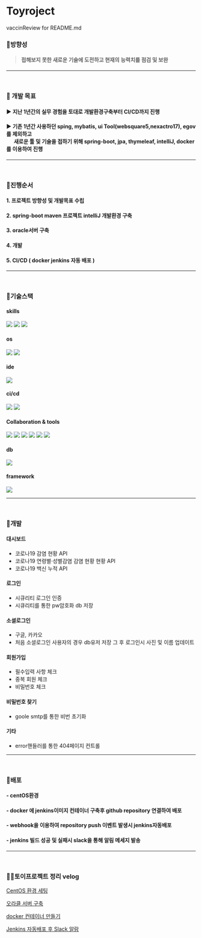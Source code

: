 # Toyroject
vaccinReview for README.md

### 📌방향성
> #### 접해보지 못한 새로운 기술에 도전하고 현재의 능력치를 점검 및 보완
---  

<br>

### 📌 개발 목표
#### ▶ 지난 1년간의 실무 경험을 토대로 개발환경구축부터 CI/CD까지 진행
#### ▶ 기존 1년간 사용하던 sping, mybatis, ui Tool(websquare5,nexactro17), egov를 제외하고 <br>&nbsp;&nbsp;&nbsp;&nbsp;&nbsp;&nbsp;새로운 툴 및 기술을 접하기 위해 spring-boot, jpa, thymeleaf, intelliJ, docker를 이용하여 진행
---

<br>

### 📌진행순서
#### 1. 프로젝트 방향성 및 개발목표 수립
#### 2. spring-boot maven 프로젝트 intelliJ 개발환경 구축
#### 3. oracle서버 구축
#### 4. 개발
#### 5. CI/CD ( docker jenkins 자동 배포 )
---

<br>

### 📌기술스택
#### skills
<img src="https://img.shields.io/badge/java8-007396?style=for-the-badge&logo=java&logoColor=white"> <img src="https://img.shields.io/badge/jpa-6DB33F?style=for-the-badge&logo=html5&logoColor=white"> <img src="https://img.shields.io/badge/thymeleaf-005F0F?style=for-the-badge&logo=thymeleaf&logoColor=white">

#### os
<img src="https://img.shields.io/badge/centOS-262577?style=for-the-badge&logo=centOS&logoColor=white"> <img src="https://img.shields.io/badge/widnows-0078D6?style=for-the-badge&logo=Windows&logoColor=white">

#### ide
<img src="https://img.shields.io/badge/intelliJ-000000?style=for-the-badge&logo=IntelliJ IDEA&logoColor=white">

#### ci/cd
<img src="https://img.shields.io/badge/docker-2496ED?style=for-the-badge&logo=Docker&logoColor=white"> <img src="https://img.shields.io/badge/jenkins-D24939?style=for-the-badge&logo=Jenkins&logoColor=white">

#### Collaboration & tools
<img src="https://img.shields.io/badge/git-F05032?style=for-the-badge&logo=Git&logoColor=white"> <img src="https://img.shields.io/badge/GitHub-181717?style=for-the-badge&logo=GitHub&logoColor=white"> <img src="https://img.shields.io/badge/Sourcetree-0052CC?style=for-the-badge&logo=Sourcetree&logoColor=white"> <img src="https://img.shields.io/badge/Slack-4A154B?style=for-the-badge&logo=Slack&logoColor=white"> <img src="https://img.shields.io/badge/Postman-FF6C37?style=for-the-badge&logo=Postman&logoColor=white"> <img src="https://img.shields.io/badge/ngrok-1F1E37?style=for-the-badge&logo=ngrok&logoColor=white">

#### db
<img src="https://img.shields.io/badge/Oracle19c-F80000?style=for-the-badge&logo=Oracle&logoColor=white">

#### framework
<img src="https://img.shields.io/badge/Spring Boot2.6.6-6DB33F?style=for-the-badge&logo=Spring Boot&logoColor=white">


---  

<br>

### 📌개발
#### 대시보드
- 코로나19 감염 현황 API
- 코로나19 연령별·성별감염 감염 현황 현황 API
- 코로나19 백신 누적 API

#### 로그인
- 시큐리티 로그인 인증
- 시큐리티를 통한 pw암호화 db 저장

#### 소셜로그인
- 구글, 카카오
- 처음 소셜로그인 사용자의 경우 db유저 저장 그 후 로그인시 사진 및 이름 업데이트

#### 회원가입
- 필수입력 사항 체크
- 중복 회원 체크
- 비밀번호 체크

#### 비밀번호 찾기
- goole smtp를 통한 비번 초기화

#### 기타
- error핸들러를 통한 404페이지 컨트롤
---

<br>

### 📌배포
#### - centOS환경
#### - docker 에 jenkins이미지 컨테이너 구축후 github repository 연결하여 배포
#### - webhook을 이용하여 repository push 이벤트 발생시 jenkins자동배포
#### - jenkins 빌드 성공 및 실패시 slack을 통해 알림 메세지 발송
---

<br>

### 👨‍💻토이프로젝트 정리 velog
[CentOS 환경 세팅](https://velog.io/@rlgus0419/CentOS-%EC%84%B8%ED%8C%85)

[오라클 서버 구축](https://velog.io/@rlgus0419/Oracle-%EC%84%9C%EB%B2%84-%EA%B5%AC%EC%B6%95)

[docker 컨테이너 만들기](https://velog.io/@rlgus0419/docker-%EC%BB%A8%ED%85%8C%EC%9D%B4%EB%84%88-%EB%A7%8C%EB%93%A4%EA%B8%B0)

[Jenkins 자동배포 후 Slack 알람](https://velog.io/@rlgus0419/Jenkins-%EC%9E%90%EB%8F%99%EB%B0%B0%ED%8F%AC-%ED%9B%84-Slack-%EC%95%8C%EB%9E%8C)

